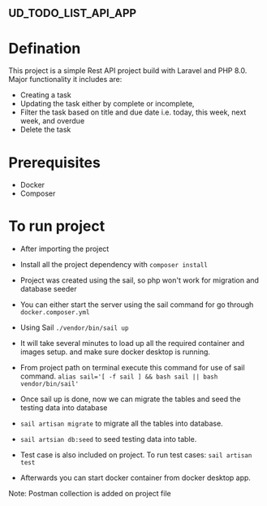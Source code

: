 ## UD_TODO_LIST_API_APP

# Defination

This project is a simple Rest API project build with Laravel and PHP 8.0. Major functionality it includes are:

- Creating a task
- Updating the task either by complete or incomplete,
- Filter the task based on title and due date i.e. today, this week, next week, and overdue
- Delete the task

# Prerequisites

- Docker
- Composer

# To run project

- After importing the project 
- Install all the project dependency with 
`composer install`
- Project was created using the sail, so php won't work for migration and database seeder
- You can either start the server using the sail command for go through `docker.composer.yml`

- Using Sail
`./vendor/bin/sail up`
- It will take several minutes to load up all the required container and images setup. and make sure docker desktop is running.
- From project path on terminal execute this command for use of sail command. `alias sail='[ -f sail ] && bash sail || bash vendor/bin/sail'`
- Once sail up is done, now we can migrate the tables and seed the testing data into database
- `sail artisan migrate` to migrate all the tables into database.
- `sail artsian db:seed` to seed testing data into table.
- Test case is also included on project. To run test cases: `sail artisan test`
- Afterwards you can start docker container from docker desktop app.

Note: Postman collection is added on project file

